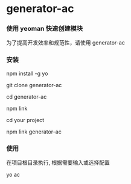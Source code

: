 # generator-ac
### 使用 yeoman 快速创建模块

为了提高开发效率和规范性，请使用 generator-ac

### 安装

npm install -g yo

git clone generator-ac

cd generator-ac

npm link

cd your project

npm link generator-ac

### 使用

在项目根目录执行, 根据需要输入或选择配置

yo ac
